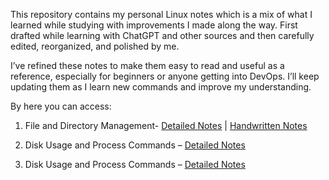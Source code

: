 This repository contains my personal Linux notes which is a mix of what I learned while studying with improvements I made along the way. First drafted while learning with ChatGPT and other sources and then carefully edited, reorganized, and polished by me.
 
I’ve refined these notes to make them easy to read and useful as a reference, especially for beginners or anyone getting into DevOps. I’ll keep updating them as I learn new commands and improve my understanding.

By here you can access:
1. File and Directory Management- [Detailed Notes](./Linux%20Commands/01_File%20and%20Directory%20Management/Detailed%20notes.md) | [Handwritten Notes](././Linux%20Commands/01_File%20and%20Directory%20Management/Handwritten%20Notes.md)
2. Disk Usage and Process Commands – [Detailed Notes](Linux%20Commands/02_Disk%20Usage%20Commands/Detailed%20notes.md)

2. Disk Usage and Process Commands – [Detailed Notes](Linux%20Commands/02_Disk%20Usage%20Commands/Detailed%20notes.md)










